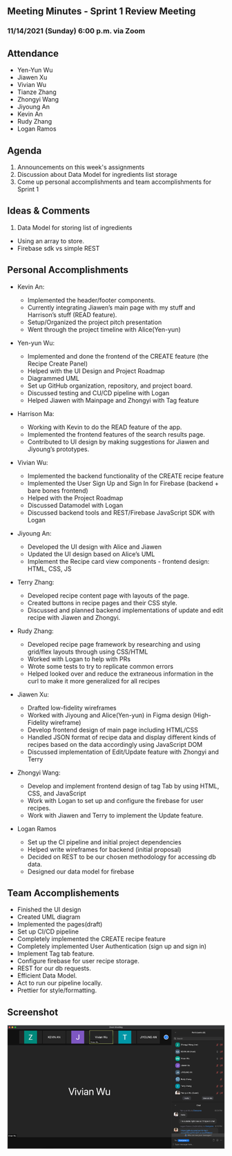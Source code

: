 ## Meeting Minutes - Sprint 1 Review Meeting

### 11/14/2021 (Sunday) 6:00 p.m. via Zoom

## Attendance

- Yen-Yun Wu
- Jiawen Xu
- Vivian Wu
- Tianze Zhang
- Zhongyi Wang
- Jiyoung An
- Kevin An
- Rudy Zhang
- Logan Ramos

## Agenda

1. Announcements on this week's assignments
2. Discussion about Data Model for ingredients list storage
3. Come up personal accomplishments and team accomplishments for Sprint 1

## Ideas & Comments

1. Data Model for storing list of ingredients

- Using an array to store.
- Firebase sdk vs simple REST

## Personal Accomplishments

- Kevin An:

  - Implemented the header/footer components.
  - Currently integrating Jiawen’s main page with my stuff and Harrison’s stuff (READ feature).
  - Setup/Organized the project pitch presentation
  - Went through the project timeline with Alice(Yen-yun)

- Yen-yun Wu:

  - Implemented and done the frontend of the CREATE feature (the Recipe Create Panel)
  - Helped with the UI Design and Project Roadmap
  - Diagrammed UML
  - Set up GitHub organization, repository, and project board.
  - Discussed testing and CU/CD pipeline with Logan
  - Helped Jiawen with Mainpage and Zhongyi with Tag feature

- Harrison Ma:

  - Working with Kevin to do the READ feature of the app.
  - Implemented the frontend features of the search results page.
  - Contributed to UI design by making suggestions for Jiawen and Jiyoung’s prototypes.

- Vivian Wu:

  - Implemented the backend functionality of the CREATE recipe feature
  - Implemented the User Sign Up and Sign In for Firebase (backend + bare bones frontend)
  - Helped with the Project Roadmap
  - Discussed Datamodel with Logan
  - Discussed backend tools and REST/Firebase JavaScript SDK with Logan

- Jiyoung An:

  - Developed the UI design with Alice and Jiawen
  - Updated the UI design based on Alice’s UML
  - Implement the Recipe card view components - frontend design: HTML, CSS, JS

- Terry Zhang:

  - Developed recipe content page with layouts of the page.
  - Created buttons in recipe pages and their CSS style.
  - Discussed and planned backend implementations of update and edit recipe with Jiawen and Zhongyi.

- Rudy Zhang:

  - Developed recipe page framework by researching and using grid/flex layouts through using CSS/HTML
  - Worked with Logan to help with PRs
  - Wrote some tests to try to replicate common errors
  - Helped looked over and reduce the extraneous information in the curl to make it more generalized for all recipes

- Jiawen Xu:

  - Drafted low-fidelity wireframes
  - Worked with Jiyoung and Alice(Yen-yun) in Figma design (High-Fidelity wireframe)
  - Develop frontend design of main page including HTML/CSS
  - Handled JSON format of recipe data and display different kinds of recipes based on the data accordingly using JavaScript DOM
  - Discussed implementation of Edit/Update feature with Zhongyi and Terry

- Zhongyi Wang:

  - Develop and implement frontend design of tag Tab by using HTML, CSS, and JavaScript
  - Work with Logan to set up and configure the firebase for user recipes.
  - Work with Jiawen and Terry to implement the Update feature.

- Logan Ramos
  - Set up the CI pipeline and initial project dependencies
  - Helped write wireframes for backend (initial proposal)
  - Decided on REST to be our chosen methodology for accessing db data.
  - Designed our data model for firebase

## Team Accomplishements

- Finished the UI design
- Created UML diagram
- Implemented the pages(draft)
- Set up CI/CD pipeline
- Completely implemented the CREATE recipe feature
- Completely implemented User Authentication (sign up and sign in)
- Implement Tag tab feature.
- Configure firebase for user recipe storage.
- REST for our db requests.
- Efficient Data Model.
- Act to run our pipeline locally.
- Prettier for style/formatting.

## Screenshot

![The screenshot for Sprint 1 Review Meeting](/admin/meetings/sprint-1-review.png)
